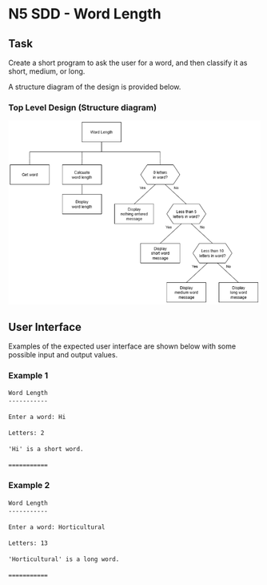 # N5 SDD - Word Length


## Task

Create a short program to ask the user for a word, and then classify it as short, medium, or long.

A structure diagram of the design is provided below.


### Top Level Design (Structure diagram)

![Diagram](assets/sd1.png)


## User Interface

Examples of the expected user interface are shown below with some possible input and output values.


### Example 1

```
Word Length
-----------

Enter a word: Hi

Letters: 2

'Hi' is a short word.

===========
```


### Example 2

```
Word Length
-----------

Enter a word: Horticultural

Letters: 13

'Horticultural' is a long word.

===========
```
